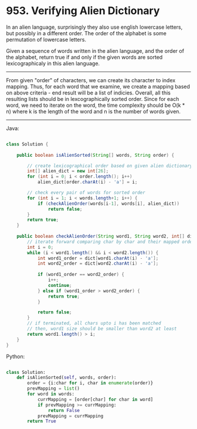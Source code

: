 # 953. Verifying Alien Dictionary

In an alien language, surprisingly they also use english lowercase letters, but
possibly in a different order. The order of the alphabet is some permutation of
lowercase letters.

Given a sequence of words written in the alien language, and the order of the
alphabet, return true if and only if the given words are sorted
lexicographicaly in this alien language.

---

From given "order" of characters, we can create its character to index mapping.
Thus, for each word that we examine, we create a mapping based on above
criteria - end result will be a list of indicies. Overall, all this resulting
lists should be in lexcographically sorted order. Since for each word, we need
to iterate on the word, the time complexity should be O(k * n) where k is the
length of the word and n is the number of words given.

---

Java:

```java

class Solution {
    
    public boolean isAlienSorted(String[] words, String order) {

        // create lexicographical order based on given alien dictionary
        int[] alien_dict = new int[26];
        for (int i = 0; i < order.length(); i++)
            alien_dict[order.charAt(i) - 'a'] = i;

        // check every pair of words for sorted order
        for (int i = 1; i < words.length+1; i++) {
            if (checkAlienOrder(words[i-1], words[i], alien_dict))
                return false;
        }
        return true;
    }
    
    public boolean checkAlienOrder(String word1, String word2, int[] dict) {
        // iterate forward comparing char by char and their mapped order in dict
        int i = 0;
        while (i < word1.length() && i < word2.length()) {
            int word1_order = dict[word1.charAt(i) - 'a'];
            int word2_order = dict[word2.charAt(i) - 'a'];
            
            if (word1_order == word2_order) {
                i++;
                continue;
            } else if (word1_order > word2_order) {
                return true;
            }

            return false;
        }
        // if terminated, all chars upto i has been matched
        // then, word1 size should be smaller than word2 at least
        return word1.length() > i;
    }
}

```

Python:

```python

class Solution:
    def isAlienSorted(self, words, order):
        order = {i:char for i, char in enumerate(order)}
        prevMapping = list()
        for word in words:
            currMapping = [order[char] for char in word]
            if prevMapping >= currMapping:
                return False
            prevMapping = currMapping
        return True
```
